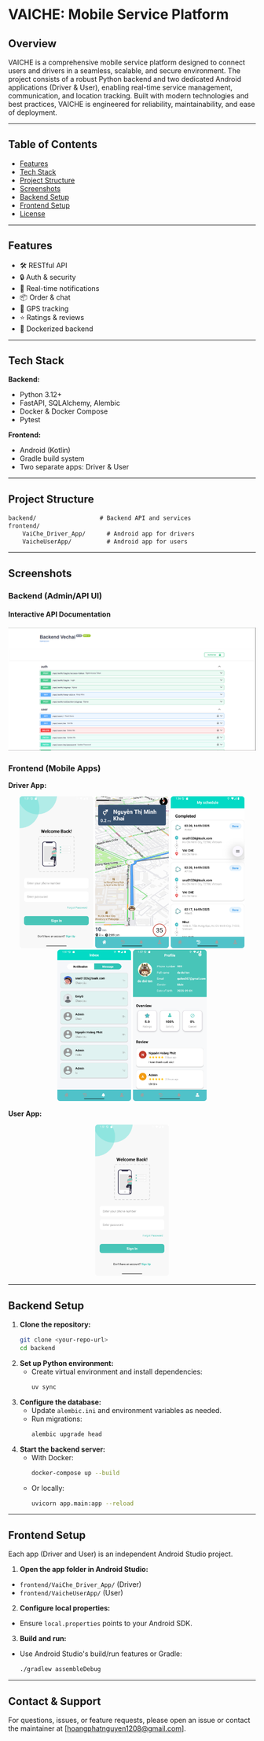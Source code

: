 # VAICHE: Mobile Service Platform

## Overview

VAICHE is a comprehensive mobile service platform designed to connect users and drivers in a seamless, scalable, and secure environment. The project consists of a robust Python backend and two dedicated Android applications (Driver & User), enabling real-time service management, communication, and location tracking. Built with modern technologies and best practices, VAICHE is engineered for reliability, maintainability, and ease of deployment.

---

## Table of Contents

-   [Features](#features)
-   [Tech Stack](#tech-stack)
-   [Project Structure](#project-structure)
-   [Screenshots](#screenshots)
-   [Backend Setup](#backend-setup)
-   [Frontend Setup](#frontend-setup)
-   [License](#license)

---

## Features

-   🛠️ RESTful API
-   🔒 Auth & security
-   🔔 Real-time notifications
-   📦 Order & chat
-   📍 GPS tracking
-   ⭐ Ratings & reviews
-   🐳 Dockerized backend

---

## Tech Stack

**Backend:**

-   Python 3.12+
-   FastAPI, SQLAlchemy, Alembic
-   Docker & Docker Compose
-   Pytest

**Frontend:**

-   Android (Kotlin)
-   Gradle build system
-   Two separate apps: Driver & User

---

## Project Structure

```text
backend/                  # Backend API and services
frontend/
    VaiChe_Driver_App/      # Android app for drivers
    VaicheUserApp/          # Android app for users
```

---

## Screenshots

### Backend (Admin/API UI)

#### Interactive API Documentation

![Backend API UI](img/be_dashboard.png)

### Frontend (Mobile Apps)

**Driver App:**

<p align="center">
    <img src="img/driver_login.png" alt="Driver App Login" width="150"/>
    <img src="img/driver_dashboard_delivery_start.png" alt="Driver App Home" width="150"/>
    <img src="img/driver_schedule.png" alt="Driver App Schedule" width="150"/>
    <img src="img/driver_inbox_message.png" alt="Driver App Notifications" width="150"/>
    <img src="img/driver_profile.png" alt="Driver App Profile" width="150"/>
</p>

**User App:**

<p align="center">
    <img src="img/driver_login.png" alt="Driver App Login" width="150"/>
</p>

---

## Backend Setup

1. **Clone the repository:**
    ```sh
    git clone <your-repo-url>
    cd backend
    ```
2. **Set up Python environment:**
    - Create virtual environment and install dependencies:
        ```sh
        uv sync
        ```
3. **Configure the database:**
    - Update `alembic.ini` and environment variables as needed.
    - Run migrations:
        ```sh
        alembic upgrade head
        ```
4. **Start the backend server:**
    - With Docker:
        ```sh
        docker-compose up --build
        ```
    - Or locally:
        ```sh
        uvicorn app.main:app --reload
        ```

---

## Frontend Setup

Each app (Driver and User) is an independent Android Studio project.

1. **Open the app folder in Android Studio:**

-   `frontend/VaiChe_Driver_App/` (Driver)
-   `frontend/VaicheUserApp/` (User)

2. **Configure local properties:**

-   Ensure `local.properties` points to your Android SDK.

3. **Build and run:**

-   Use Android Studio's build/run features or Gradle:
    ```sh
    ./gradlew assembleDebug
    ```

---

## Contact & Support

For questions, issues, or feature requests, please open an issue or contact the maintainer at [hoangphatnguyen1208@gmail.com].
